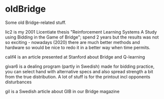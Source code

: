 # oldBridge
Some old Bridge-related stuff.

lic2 is my 2001 Licentiate thesis "Reinforcement Learning Systems
A Study using Bidding in the Game of Bridge"; spend 2 years but the results was not so exciting - nowadays (2020) there are much better methods and hardware so would be nice to redo it in a better way when time permits.

calif4 is an article presented at Stanford about Bridge and Q-learning

givar6 is a dealing program (partly in Swedish) made for bidding practice, you can select hand with alternative specs and also spread strength a bit from the true distribution. A lot of stuff is for the printout incl opponents disturbances

gil is a Swedish article about GIB in our Bridge magazine
